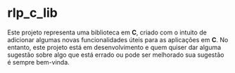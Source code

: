 # rlp_c_lib

Este projeto representa uma biblioteca em **C**, criado com o intuito de adicionar algumas novas funcionalidades úteis para as aplicações em **C**. No entanto, este projeto está em desenvolvimento e quem quiser dar alguma sugestão sobre algo que está errado ou pode ser melhorado sua sugestão é sempre bem-vinda.
